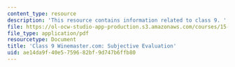 ```yaml
---
content_type: resource
description: 'This resource contains information related to class 9. '
file: https://ol-ocw-studio-app-production.s3.amazonaws.com/courses/15-067-competitive-decision-making-and-negotiation-spring-2011/ae14da9f40e5759682bf9d747b6ffb80_MIT15_067S11_Cl9_W.com_S_E.pdf
file_type: application/pdf
resourcetype: Document
title: 'Class 9 Winemaster.com: Subjective Evaluation'
uid: ae14da9f-40e5-7596-82bf-9d747b6ffb80
---
```

